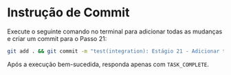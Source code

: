 # Instrução de Commit

Execute o seguinte comando no terminal para adicionar todas as mudanças e criar um commit para o Passo 21:

```bash
git add . && git commit -m "test(integration): Estágio 21 - Adicionar testes de integração para o fluxo completo"
```

Após a execução bem-sucedida, responda apenas com `TASK_COMPLETE`.